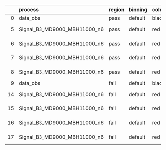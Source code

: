 |    | process                      | region   | binning   | color   | process_type   |   scale | variation   | source_filename                                                       | source_histname    | alias                        | title     |   combine_idx |     lnN |   shapes | syst_type   | direction   | variation_alias   |
|---:|:-----------------------------|:---------|:----------|:--------|:---------------|--------:|:------------|:----------------------------------------------------------------------|:-------------------|:-----------------------------|:----------|--------------:|--------:|---------:|:------------|:------------|:------------------|
|  0 | data_obs                     | pass     | default   | black   | DATA           |       1 | nominal     | ./histograms_for_2DAlphabet_v18//BH_Data.root                         | hpass              | Data                         | Data      |           nan | nan     |      nan | nan         | nan         | nan               |
|  5 | Signal_B3_MD9000_MBH11000_n6 | pass     | default   | red     | SIGNAL         |       1 | lumi        | ./histograms_for_2DAlphabet_v18//BH_Signal_B3_MD9000_MBH11000_n6.root | hpass              | Signal_B3_MD9000_MBH11000_n6 | BH signal |           nan |   1.016 |      nan | lnN         | nan         | nan               |
|  6 | Signal_B3_MD9000_MBH11000_n6 | pass     | default   | red     | SIGNAL         |       1 | SVM         | ./histograms_for_2DAlphabet_v18//BH_Signal_B3_MD9000_MBH11000_n6.root | hpass_SVMsyst_up   | Signal_B3_MD9000_MBH11000_n6 | BH signal |           nan | nan     |        1 | shapes      | Up          | SVMsyst           |
|  7 | Signal_B3_MD9000_MBH11000_n6 | pass     | default   | red     | SIGNAL         |       1 | SVM         | ./histograms_for_2DAlphabet_v18//BH_Signal_B3_MD9000_MBH11000_n6.root | hpass_SVMsyst_down | Signal_B3_MD9000_MBH11000_n6 | BH signal |           nan | nan     |        1 | shapes      | Down        | SVMsyst           |
|  8 | Signal_B3_MD9000_MBH11000_n6 | pass     | default   | red     | SIGNAL         |       1 | nominal     | ./histograms_for_2DAlphabet_v18//BH_Signal_B3_MD9000_MBH11000_n6.root | hpass              | Signal_B3_MD9000_MBH11000_n6 | BH signal |           nan | nan     |      nan | nan         | nan         | nan               |
|  9 | data_obs                     | fail     | default   | black   | DATA           |       1 | nominal     | ./histograms_for_2DAlphabet_v18//BH_Data.root                         | hfail              | Data                         | Data      |           nan | nan     |      nan | nan         | nan         | nan               |
| 14 | Signal_B3_MD9000_MBH11000_n6 | fail     | default   | red     | SIGNAL         |       1 | lumi        | ./histograms_for_2DAlphabet_v18//BH_Signal_B3_MD9000_MBH11000_n6.root | hfail              | Signal_B3_MD9000_MBH11000_n6 | BH signal |           nan |   1.016 |      nan | lnN         | nan         | nan               |
| 15 | Signal_B3_MD9000_MBH11000_n6 | fail     | default   | red     | SIGNAL         |       1 | SVM         | ./histograms_for_2DAlphabet_v18//BH_Signal_B3_MD9000_MBH11000_n6.root | hfail_SVMsyst_up   | Signal_B3_MD9000_MBH11000_n6 | BH signal |           nan | nan     |        1 | shapes      | Up          | SVMsyst           |
| 16 | Signal_B3_MD9000_MBH11000_n6 | fail     | default   | red     | SIGNAL         |       1 | SVM         | ./histograms_for_2DAlphabet_v18//BH_Signal_B3_MD9000_MBH11000_n6.root | hfail_SVMsyst_down | Signal_B3_MD9000_MBH11000_n6 | BH signal |           nan | nan     |        1 | shapes      | Down        | SVMsyst           |
| 17 | Signal_B3_MD9000_MBH11000_n6 | fail     | default   | red     | SIGNAL         |       1 | nominal     | ./histograms_for_2DAlphabet_v18//BH_Signal_B3_MD9000_MBH11000_n6.root | hfail              | Signal_B3_MD9000_MBH11000_n6 | BH signal |           nan | nan     |      nan | nan         | nan         | nan               |